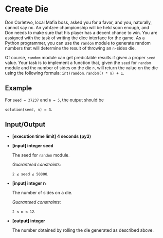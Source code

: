 # Create Die

Don Corletwo, local Mafia boss, asked you for a favor, and you, naturally, cannot say no. An yahtzee championship will be held soon enough, and Don needs to make sure that his player has a decent chance to win. You are assigned with the task of writing the dice interface for the game. As a Python programmer, you can use the `random` module to generate random numbers that will determine the result of throwing an `n`-sides die.

Of course, `random` module can get predictable results if given a proper `seed` value. Your task is to implement a function that, given the `seed` for `random` module and the number of sides on the die `n`, will return the value on the die using the following formula: `int(random.random() * n) + 1`.

## Example

For `seed = 37237` and `n = 5`, the output should be

`solution(seed, n) = 3`.

## Input/Output

- **[execution time limit] 4 seconds (py3)**

- **[input] integer seed**

	The seed for `random` module.

	*Guaranteed constraints:*

	`2 ≤ seed ≤ 50000`.

- **[input] integer n**

	The number of sides on a die.

	*Guaranteed constraints:*

	`2 ≤ n ≤ 12`.

- **[output] integer**

	The number obtained by rolling the die generated as described above.
